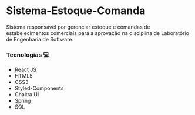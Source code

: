# Sistema-Estoque-Comanda

Sistema responsável por gerenciar estoque e comandas de estabelecimentos comerciais para a aprovação na disciplina de Laboratório de Engenharia de Software.

### Tecnologias 💻

- React JS
- HTML5
- CSS3
- Styled-Components
- Chakra UI
- Spring
- SQL
